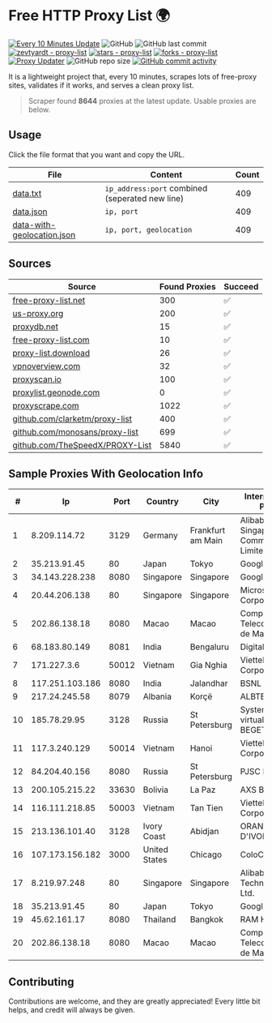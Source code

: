 
# Free HTTP Proxy List 🌍

[![Every 10 Minutes Update](https://github.com/mertguvencli/http-proxy-list/actions/workflows/main.yml/badge.svg?branch=main)](https://github.com/mertguvencli/http-proxy-list/actions/workflows/main.yml)
![GitHub](https://img.shields.io/github/license/mertguvencli/http-proxy-list)
![GitHub last commit](https://img.shields.io/github/last-commit/mertguvencli/http-proxy-list)
[![zevtyardt - proxy-list](https://img.shields.io/static/v1?label=zevtyardt&message=proxy-list&color=blue&logo=github)](https://github.com/zevtyardt/proxy-list "Go to GitHub repo")
[![stars - proxy-list](https://img.shields.io/github/stars/zevtyardt/proxy-list?style=social)](https://github.com/zevtyardt/proxy-list)
[![forks - proxy-list](https://img.shields.io/github/forks/zevtyardt/proxy-list?style=social)](https://github.com/zevtyardt/proxy-list)
[![Proxy Updater](https://github.com/zevtyardt/proxy-list/workflows/Proxy%20Updater/badge.svg)](https://github.com/zevtyardt/proxy-list/actions?query=workflow:"Proxy+Updater")
![GitHub repo size](https://img.shields.io/github/repo-size/zevtyardt/proxy-list)
[![GitHub commit activity](https://img.shields.io/github/commit-activity/m/zevtyardt/proxy-list?logo=commits)](https://github.com/zevtyardt/proxy-list/commits/main)

It is a lightweight project that, every 10 minutes, scrapes lots of free-proxy sites, validates if it works, and serves a clean proxy list.

> Scraper found **8644** proxies at the latest update. Usable proxies are below.

## Usage

Click the file format that you want and copy the URL.

|File|Content|Count|
|----|-------|-----|
|[data.txt](https://raw.githubusercontent.com/mertguvencli/http-proxy-list/main/proxy-list/data.txt)|`ip_address:port` combined (seperated new line)|409|
|[data.json](https://raw.githubusercontent.com/mertguvencli/http-proxy-list/main/proxy-list/data.json)|`ip, port`|409|
|[data-with-geolocation.json](https://raw.githubusercontent.com/mertguvencli/http-proxy-list/main/proxy-list/data-with-geolocation.json)|`ip, port, geolocation`|409|

## Sources

|Source|Found Proxies|Succeed|
|------|-------------|-------|
|[free-proxy-list.net](https://free-proxy-list.net)|300|✅|
|[us-proxy.org](https://www.us-proxy.org)|200|✅|
|[proxydb.net](http://proxydb.net)|15|✅|
|[free-proxy-list.com](https://free-proxy-list.com/?page=&port=&type%5B%5D=http&type%5B%5D=https&up_time=0&search=Search)|10|✅|
|[proxy-list.download](https://www.proxy-list.download/HTTP)|26|✅|
|[vpnoverview.com](https://vpnoverview.com/privacy/anonymous-browsing/free-proxy-servers)|32|✅|
|[proxyscan.io](https://www.proxyscan.io)|100|✅|
|[proxylist.geonode.com](https://proxylist.geonode.com/api/proxy-list?limit=300&page=1&sort_by=lastChecked&sort_type=desc&protocols=http,https)|0|✅|
|[proxyscrape.com](https://api.proxyscrape.com/v2/?request=displayproxies&protocol=http&timeout=10000&country=all&ssl=all&anonymity=all)|1022|✅|
|[github.com/clarketm/proxy-list](https://raw.githubusercontent.com/clarketm/proxy-list/master/proxy-list-raw.txt)|400|✅|
|[github.com/monosans/proxy-list](https://raw.githubusercontent.com/monosans/proxy-list/main/proxies/http.txt)|699|✅|
|[github.com/TheSpeedX/PROXY-List](https://raw.githubusercontent.com/TheSpeedX/PROXY-List/master/http.txt)|5840|✅|


## Sample Proxies With Geolocation Info

|#|Ip|Port|Country|City|Internet Service Provider|
|-|--|----|-------|----|-------------------------|
|1|8.209.114.72|3129|Germany|Frankfurt am Main|Alibaba.com Singapore E-Commerce Private Limited|
|2|35.213.91.45|80|Japan|Tokyo|Google LLC|
|3|34.143.228.238|8080|Singapore|Singapore|Google LLC|
|4|20.44.206.138|80|Singapore|Singapore|Microsoft Corporation|
|5|202.86.138.18|8080|Macao|Macao|Companhia de Telecomunicacoes de Macau|
|6|68.183.80.149|8081|India|Bengaluru|DigitalOcean, LLC|
|7|171.227.3.6|50012|Vietnam|Gia Nghia|Viettel Corporation|
|8|117.251.103.186|8080|India|Jalandhar|BSNL Internet|
|9|217.24.245.58|8079|Albania|Korçë|ALBTELECOM|
|10|185.78.29.95|3128|Russia|St Petersburg|System servers virtual hosting BEGET.RU|
|11|117.3.240.129|50014|Vietnam|Hanoi|Viettel Corporation|
|12|84.204.40.156|8080|Russia|St Petersburg|PJSC MegaFon|
|13|200.105.215.22|33630|Bolivia|La Paz|AXS Bolivia S. A.|
|14|116.111.218.85|50003|Vietnam|Tan Tien|Viettel Corporation|
|15|213.136.101.40|3128|Ivory Coast|Abidjan|ORANGE COTE D'IVOIRE|
|16|107.173.156.182|3000|United States|Chicago|ColoCrossing|
|17|8.219.97.248|80|Singapore|Singapore|Alibaba (US) Technology Co., Ltd.|
|18|35.213.91.45|80|Japan|Tokyo|Google LLC|
|19|45.62.161.17|8080|Thailand|Bangkok|RAM Host|
|20|202.86.138.18|8080|Macao|Macao|Companhia de Telecomunicacoes de Macau|



## Contributing

Contributions are welcome, and they are greatly appreciated! Every
little bit helps, and credit will always be given.

